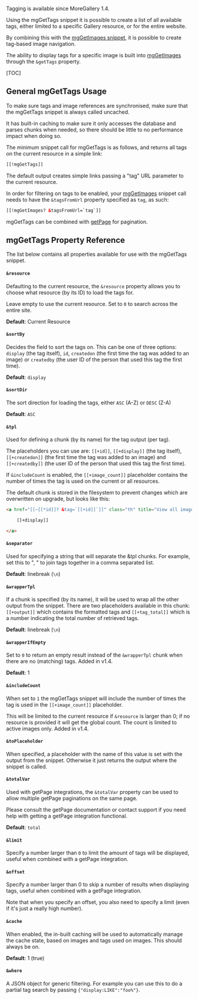 Tagging is available since MoreGallery 1.4. 

Using the mgGetTags snippet it is possible to create a list of all available tags, either limited to a specific Gallery resource, or for the entire website. 

By combining this with the [mgGetImages snippet](mgGetImages), it is possible to create tag-based image navigation. 

The ability to display tags for a specific image is built into [mgGetImages](mgGetImages) through the `&getTags` property.

[TOC]

## General mgGetTags Usage

To make sure tags and image references are synchronised, make sure that the mgGetTags snippet is always called uncached. 

It has built-in caching to make sure it only accesses the database and parses chunks when needed, so there should be little to no performance impact when doing so.

The minimum snippet call for mgGetTags is as follows, and returns all tags on the current resource in a simple link:

```` html
[[!mgGetTags]]
````

The default output creates simple links passing a "tag" URL parameter to the current resource. 

In order for filtering on tags to be enabled, your [mgGetImages](mgGetImages) snippet call needs to have the `&tagsFromUrl` property specified as `tag`, as such:

```` html
[[!mgGetImages? &tagsFromUrl=`tag`]]
````

mgGetTags can be combined with [getPage](http://rtfm.modx.com/extras/revo/getpage) for pagination.

## mgGetTags Property Reference

The list below contains all properties available for use with the mgGetTags snippet.

#### `&resource`   

Defaulting to the current resource, the `&resource` property allows you to choose what resource (by its ID) to load the tags for. 

Leave empty to use the current resource. Set to `0` to search across the entire site. 

**Default**: Current Resource  

#### `&sortBy`   

Decides the field to sort the tags on. This can be one of three options: `display` (the tag itself), `id`, `createdon` (the first time the tag was added to an image) or `createdby` (the user ID of the person that used this tag the first time).  

**Default**: `display`

#### `&sortDir`   

The sort direction for loading the tags, either `ASC` (A-Z) or `DESC` (Z-A)  

**Default**: `ASC`

#### `&tpl`   

Used for defining a chunk (by its name) for the tag output (per tag). 

The placeholders you can use are: `[[+id]]`, `[[+display]]` (the tag itself), `[[+createdon]]` (the first time the tag was added to an image) and `[[+createdby]]` (the user ID of the person that used this tag the first time). 

If `&includeCount` is enabled, the `[[+image_count]]` placeholder contains the number of times the tag is used on the current or all resources. 

The default chunk is stored in the filesystem to prevent changes which are overwritten on upgrade, but looks like this:   

```` html
<a href="[[~[[*id]]? &tag=`[[+id]]`]]" class="th" title="View all images tagged [[+display]]">

    [[+display]]

</a>
````

#### `&separator`   

Used for specifying a string that will separate the &tpl chunks. For example, set this to ", " to join tags together in a comma separated list.  

**Default**: linebreak (`\n`)

#### `&wrapperTpl`   

If a chunk is specified (by its name), it will be used to wrap all the other output from the snippet. There are two placeholders available in this chunk: `[[+output]]` which contains the formatted tags and `[[+tag_total]]` which is a number indicating the total number of retrieved tags.  

**Default**: linebreak (`\n`)  

#### `&wrapperIfEmpty`   

Set to `0` to return an empty result instead of the `&wrapperTpl` chunk when there are no (matching) tags. Added in v1.4.  

**Default**: 1  

#### `&includeCount`   

When set to `1` the mgGetTags snippet will include the number of times the tag is used in the `[[+image_count]]` placeholder. 

This will be limited to the current resource if `&resource` is larger than 0; if no resource is provided it will get the global count. The count is limited to active images only. Added in v1.4.  

#### `&toPlaceholder`   

When specified, a placeholder with the name of this value is set with the output from the snippet. Otherwise it just returns the output where the snippet is called.

#### `&totalVar`   

Used with getPage integrations, the `&totalVar` property can be used to allow multiple getPage paginations on the same page. 

Please consult the getPage documentation or contact support if you need help with getting a getPage integration functional.   

**Default**: `total`

#### `&limit`   

Specify a number larger than `0` to limit the amount of tags will be displayed, useful when combined with a getPage integration.  

#### `&offset`   

Specify a number larger than 0 to skip a number of results when displaying tags, useful when combined with a getPage integration.  

Note that when you specify an offset, you also need to specify a limit (even if it's just a really high number). 

#### `&cache`   

When enabled, the in-built caching will be used to automatically manage the cache state, based on images and tags used on images. This should always be on.  

**Default**: 1 (true)  

#### `&where`   

A JSON object for generic filtering. For example you can use this to do a partial tag search by passing `{"display:LIKE":"foo%"}`.  

